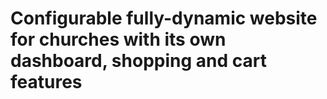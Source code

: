 # Configurable fully-dynamic website for churches with its own dashboard, shopping and cart features
